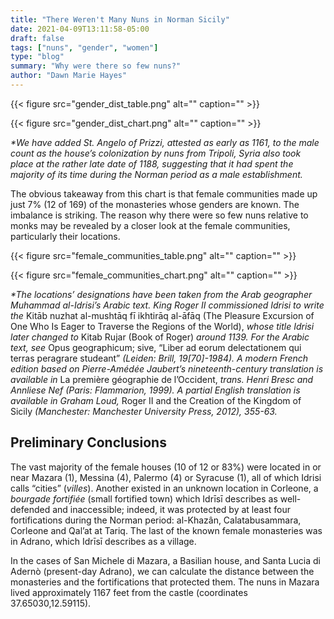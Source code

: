 ```yaml
---
title: "There Weren't Many Nuns in Norman Sicily"
date: 2021-04-09T13:11:58-05:00
draft: false
tags: ["nuns", "gender", "women"]
type: "blog"
summary: "Why were there so few nuns?"
author: "Dawn Marie Hayes"
---
```


{{< figure src="gender_dist_table.png" alt="" caption="" >}}

{{< figure src="gender_dist_chart.png" alt="" caption="" >}}

_*We have added St. Angelo of Prizzi, attested as early as 1161, to the male count as the house’s colonization by nuns from Tripoli, Syria also took place at the rather late date of 1188, suggesting that it had spent the majority of its time during the Norman period as a male establishment._

The obvious takeaway from this chart is that female communities made up just 7% (12 of 169) of the monasteries whose genders are known. The imbalance is striking. The reason why there were so few nuns relative to monks may be revealed by a closer look at the female communities, particularly their locations.

{{< figure src="female_communities_table.png" alt="" caption="" >}}

{{< figure src="female_communities_chart.png" alt="" caption="" >}}

_*The locations’ designations have been taken from the Arab geographer Muhammad al-Idrisi’s Arabic text.  King Roger II commissioned Idrisi to write the_ Kitāb nuzhat al-mushtāq fī ikhtirāq al-āfāq (The Pleasure Excursion of One Who Is Eager to Traverse the Regions of the World), _whose title Idrisi later changed to_ Kitab Rujar (Book of Roger) _around 1139. For the Arabic text, see_ Opus geographicum; sive, “Liber ad eorum delectationem qui terras peragrare studeant” _(Leiden: Brill, 19[70]-1984). A modern French edition based on Pierre-Amédée Jaubert’s nineteenth-century translation is available in_ La première géographie de l’Occident, _trans. Henri Bresc and Annliese Nef (Paris: Flammarion, 1999). A partial English translation is available in Graham Loud,_ Roger II and the Creation of the Kingdom of Sicily _(Manchester: Manchester University Press, 2012), 355-63._

## Preliminary Conclusions

The vast majority of the female houses (10 of 12 or 83%) were located in or near Mazara (1), Messina (4), Palermo (4) or Syracuse (1), all of which Idrisi calls “cities” (_villes_). Another existed in an unknown location in Corleone, a _bourgade fortifiée_ (small fortified town) which Idrīsī describes as well-defended and inaccessible; indeed, it was protected by at least four fortifications during the Norman period: al-Khazân, Calatabusammara, Corleone and Qal’at at Tariq. The last of the known female monasteries was in Adrano, which Idrīsī describes as a village. 

In the cases of San Michele di Mazara, a Basilian house, and Santa Lucia di Adernò (present-day Adrano), we can calculate the distance between the monasteries and the fortifications that protected them. The nuns in Mazara lived approximately 1167 feet from the castle (coordinates 37.65030,12.59115). 
